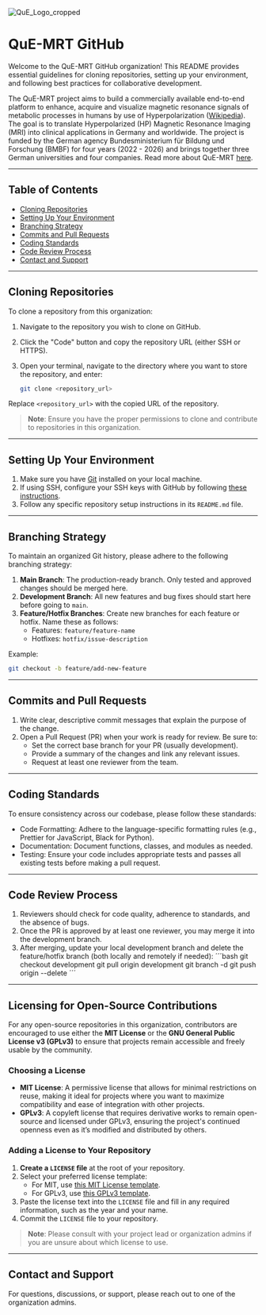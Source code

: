 ![QuE_Logo_cropped](https://user-images.githubusercontent.com/18266223/200273741-876ecea9-f357-4362-86be-5b38e9338ffc.png)

# QuE-MRT GitHub

Welcome to the QuE-MRT GitHub organization! This README provides essential guidelines for cloning repositories, setting up your environment, and following best practices for collaborative development.

The QuE-MRT project aims to build a commercially available end-to-end platform to enhance, acquire and visualize magnetic resonance signals of metabolic processes in humans by use of Hyperpolarization ([Wikipedia](https://en.wikipedia.org/wiki/Hyperpolarization_(physics))). The goal is to translate Hyperpolarized (HP) Magnetic Resonance Imaging (MRI) into clinical applications in Germany and worldwide. The project is funded by the German agency Bundesministerium für Bildung und Forschung (BMBF) for four years (2022 - 2026) and brings together three German universities and four companies. Read more about QuE-MRT [here](https://www.quantentechnologien.de/forschung/foerderung/leuchtturmprojekte-der-quantenbasierten-messtechnik/que-mrt.html).

---

## Table of Contents

- [Cloning Repositories](#cloning-repositories)
- [Setting Up Your Environment](#setting-up-your-environment)
- [Branching Strategy](#branching-strategy)
- [Commits and Pull Requests](#commits-and-pull-requests)
- [Coding Standards](#coding-standards)
- [Code Review Process](#code-review-process)
- [Contact and Support](#contact-and-support)

---

## Cloning Repositories

To clone a repository from this organization:

1. Navigate to the repository you wish to clone on GitHub.
2. Click the "Code" button and copy the repository URL (either SSH or HTTPS).
3. Open your terminal, navigate to the directory where you want to store the repository, and enter:

    ```bash
    git clone <repository_url>
    ```

Replace `<repository_url>` with the copied URL of the repository.

> **Note**: Ensure you have the proper permissions to clone and contribute to repositories in this organization.

---

## Setting Up Your Environment

1. Make sure you have [Git](https://git-scm.com/downloads) installed on your local machine.
2. If using SSH, configure your SSH keys with GitHub by following [these instructions](https://docs.github.com/en/authentication/connecting-to-github-with-ssh).
3. Follow any specific repository setup instructions in its `README.md` file.

---

## Branching Strategy

To maintain an organized Git history, please adhere to the following branching strategy:

1. **Main Branch**: The production-ready branch. Only tested and approved changes should be merged here.
2. **Development Branch**: All new features and bug fixes should start here before going to `main`.
3. **Feature/Hotfix Branches**: Create new branches for each feature or hotfix. Name these as follows:
   - Features: `feature/feature-name`
   - Hotfixes: `hotfix/issue-description`

Example:

```bash
git checkout -b feature/add-new-feature
```

---
 
## Commits and Pull Requests

1. Write clear, descriptive commit messages that explain the purpose of the change.
2. Open a Pull Request (PR) when your work is ready for review. Be sure to:
   - Set the correct base branch for your PR (usually development).
   - Provide a summary of the changes and link any relevant issues.
   - Request at least one reviewer from the team.
  
---

## Coding Standards
To ensure consistency across our codebase, please follow these standards:

- Code Formatting: Adhere to the language-specific formatting rules (e.g., Prettier for JavaScript, Black for Python).
- Documentation: Document functions, classes, and modules as needed.
- Testing: Ensure your code includes appropriate tests and passes all existing tests before making a pull request.

---

## Code Review Process
1. Reviewers should check for code quality, adherence to standards, and the absence of bugs.
2. Once the PR is approved by at least one reviewer, you may merge it into the development branch.
3. After merging, update your local development branch and delete the feature/hotfix branch (both locally and remotely if needed):
   ´´´bash
   git checkout development
   git pull origin development
   git branch -d <branch-name>
   git push origin --delete <branch-name>
   ´´´

---

## Licensing for Open-Source Contributions

For any open-source repositories in this organization, contributors are encouraged to use either the **MIT License** or the **GNU General Public License v3 (GPLv3)** to ensure that projects remain accessible and freely usable by the community. 

### Choosing a License

- **MIT License**: A permissive license that allows for minimal restrictions on reuse, making it ideal for projects where you want to maximize compatibility and ease of integration with other projects. 
- **GPLv3**: A copyleft license that requires derivative works to remain open-source and licensed under GPLv3, ensuring the project's continued openness even as it’s modified and distributed by others.

### Adding a License to Your Repository

1. **Create a `LICENSE` file** at the root of your repository.
2. Select your preferred license template:
   - For MIT, use [this MIT License template](https://choosealicense.com/licenses/mit/).
   - For GPLv3, use [this GPLv3 template](https://choosealicense.com/licenses/gpl-3.0/).
3. Paste the license text into the `LICENSE` file and fill in any required information, such as the year and your name.
4. Commit the `LICENSE` file to your repository.

> **Note**: Please consult with your project lead or organization admins if you are unsure about which license to use.

---

## Contact and Support

For questions, discussions, or support, please reach out to one of the organization admins.




